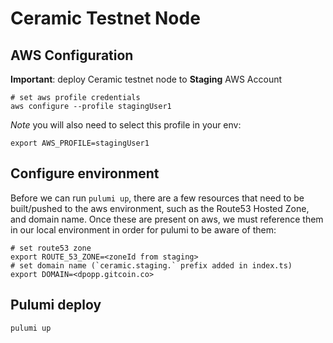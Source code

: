 # Ceramic Testnet Node

## AWS Configuration

**Important**: deploy Ceramic testnet node to **Staging** AWS Account

```
# set aws profile credentials
aws configure --profile stagingUser1
```

_Note_ you will also need to select this profile in your env:

```
export AWS_PROFILE=stagingUser1
```

## Configure environment

Before we can run `pulumi up`, there are a few resources that need to be built/pushed to the aws environment, such as the Route53 Hosted Zone, and domain name. Once these are present on aws, we must reference them in our local environment in order for pulumi to be aware of them:

```
# set route53 zone
export ROUTE_53_ZONE=<zoneId from staging>
# set domain name (`ceramic.staging.` prefix added in index.ts)
export DOMAIN=<dpopp.gitcoin.co>
```

## Pulumi deploy

```
pulumi up
```
